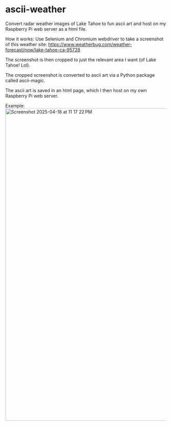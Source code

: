 # ascii-weather
Convert radar weather images of Lake Tahoe to fun ascii art and host on my Raspberry Pi web server as a html file.

How it works:
Use Selenium and Chromium webdriver to take a screenshot of this weather site: https://www.weatherbug.com/weather-forecast/now/lake-tahoe-ca-95728

The screenshot is then cropped to just the relevant area I want (of Lake Tahoe! Lol).

The cropped screenshot is converted to ascii art via a Python package called ascii-magic. 

The ascii art is saved in an html page, which I then host on my own Raspberry Pi web server.

Example:
<img width="977" alt="Screenshot 2025-04-18 at 11 17 22 PM" src="https://github.com/user-attachments/assets/ce9fdb09-c68d-4a73-b792-f2fdf7b7f9c1" />

